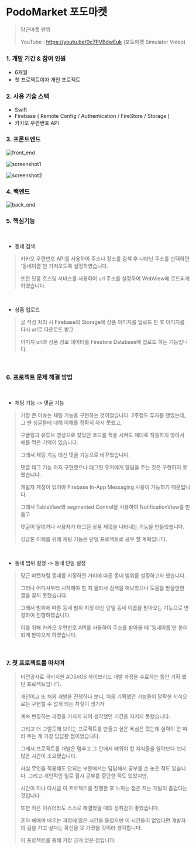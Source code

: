 # PodoMarket 포도마켓

>당근마켓 팬앱
>
> YouTube : https://youtu.be/0c7PVBdwEuk (포도마켓 Simulator Video)


### 1. 개발 기간 & 참여 인원 

* 6개월
* 첫 프로젝트이자 개인 프로젝트

### 2. 사용 기술 스택

* Swift 
* Firebase ( Remote Config / Authentication / FireStore / Storage )
* 카카오 우편번호 API

### 3. 프론트엔드

![front_end](https://user-images.githubusercontent.com/52398346/131097792-7cef0ba2-ab4f-47fd-aef3-2fb280afd4cc.png)

![screenshot1](https://user-images.githubusercontent.com/52398346/131113875-24709af2-7ca3-4c0b-b7d5-2716760a2e5e.png)

![screenshot2](https://user-images.githubusercontent.com/52398346/131113884-bd2f34ac-eb5f-46b1-aaef-844a4b876b90.png)

### 4. 백엔드

![back_end](https://user-images.githubusercontent.com/52398346/131097781-eba3a0a1-a965-49db-aa7b-fbb797c75739.png)

### 5. 핵심기능
<br/>

 - 동네 검색

 >카카오 우편번호 API를 사용하여 주소나 장소를 검색 후 나타난 주소를 선택하면 '동네이름'만 가져오도록 설정하였습니다.
 >
 >또한 닷홈 호스팅 서비스를 사용하여 url 주소를 설정하여 WebView에 로드되게 하였습니다.
 <br/>

 - 상품 업로드 

 >글 작성 처리 시 Firebase의 Storage에 상품 이미지를 업로드 한 후 이미지를 다시 url로 다운로드 받고
 >
 >이미지 url과 상품 정보 데이터를 Firestore Database에 업로드 하는 기능입니다.

<br/>

### 6. 프로젝트 문제 해결 방법
<br/>

 - 채팅 기능 -> 댓글 기능
>
> 가장 큰 이슈는 채팅 기능을 구현하는 것이었습니다. 2주정도 투자를 했었는데, 그 땐 싱글톤에 대해 이해를 정확히 하지 못했고,
>
> 구글링과 유튜브 영상으로 찾았던 코드를 적용 시켜도 제대로 작동하지 않아서 애를 먹은 기억이 있습니다. 
> 
> 그래서 채팅 기능 대신 댓글 기능으로 바꾸었습니다. 
> 
>댓글 태그 기능 까지 구현했으나 태그된 유저에게 알림을 주는 것은 구현하지 못했습니다.
> 
>개발자 계정이 있어야 Firebase In-App Messaging 사용이 가능하기 때문입니다. 
>
>그래서 TableView와 segmented Control을 사용하여 NotificationView를 만들고 
>
>댓글이 달리거나 사용자가 태그된 상품 제목을 나타내는 기능을 만들었습니다.
>
>싱글톤 이해를 위해 채팅 기능은 단일 프로젝트로 공부 할 계획입니다.
<br/>

 - 동네 범위 설정 -> 동네 단일 설정
>
>당근 마켓처럼 동네를 지정하면 거리에 따른 동네 범위를 설정하고자 했습니다. 
>
>그러나 어디서부터 시작해야 할 지 몰라서 검색을 해보았으나 도움을 받을만한 글을 찾지 못했습니다.
> 
>그래서 범위에 따른 동네 범위 지정 대신 단일 동네 이름을 받아오는 기능으로 변경하여 진행하였습니다.
>
> 이를 위해 카카오 우편번호 API를 사용하여 주소를 받아올 때 '동네이름'만 분리되게 받아오게 하였습니다.

<br/>

### 7. 첫 프로젝트를 마치며

>비전공자로 국비지원 AOS/iOS 하이브리드 개발 과정을 수료하는 동안 기획 했던 프로젝트입니다.
>
>개인이고 또 처음 개발을 진행하다 보니, 처음 기획했던 기능들이 얄팍한 지식으로는 구현할 수 없게 되는 차질이 생기자 
>
>계속 변경하는 과정을 거치게 되어 생각했던 기간을 지키지 못했습니다. 
>
>그리고 더 그럴듯해 보이는 프로젝트를 만들고 싶은 욕심은 컸는데 실력이 안 따라 주는 게 가장 답답한 점이었습니다. 
>
>그래서 프로젝트를 개발은 멈추고 그 안에서 배워야 할 지식들을 알아보다 보니 많은 시간이 소요됐습니다. 
>
>사실 무엇을 적용해도 안되는 부분에서는 답답해서 공부를 손 놓은 적도 있습니다. 그리고 개인적인 일로 잠시 공부를 중단한 적도 있었지만, 
>
>시간이 지나 다시금 이 프로젝트를 진행한 후 느끼는 점은 저는 개발이 즐겁다는 것입니다. 
>
>또한 작은 이슈더라도 스스로 해결했을 때의 성취감이 좋았습니다.
>
>혼자 헤매며 배우는 과정에 많은 시간을 들였지만 이 시간들이 없었다면 개발자의 길을 가고 싶다는 확신을 못 가졌을 것이라 생각합니다. 
>
>이 프로젝트를 통해 가장 크게 얻은 점입니다.

